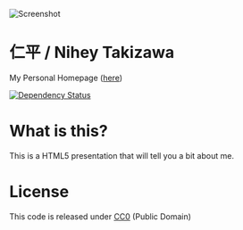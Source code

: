 ![Screenshot](https://raw.githubusercontent.com/nihey/nihey.github.io/development/screenshot.png)

# 仁平 / Nihey Takizawa

My Personal Homepage ([here](http://nihey.github.io))

[![Dependency
Status](https://david-dm.org/nihey/nihey.github.io.png)](https://david-dm.org/nihey/nihey.github.io)

# What is this?

This is a HTML5 presentation that will tell you a bit about me.

# License

This code is released under
[CC0](http://creativecommons.org/publicdomain/zero/1.0/) (Public Domain)
